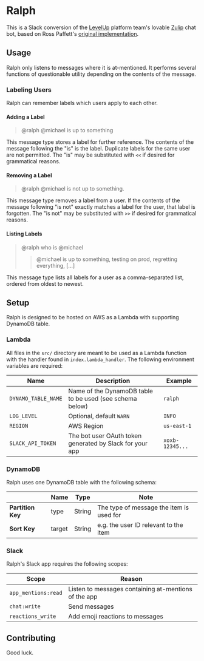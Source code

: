 # Ralph
This is a Slack conversion of the [LevelUp](https://www.thelevelup.com/) platform team's lovable
[Zulip](https://zulipchat.com/) chat bot, based on Ross Paffett's [original
implementation](https://github.com/raws/ralph).

## Usage
Ralph only listens to messages where it is at-mentioned. It performs several functions of questionable utility depending
on the contents of the message.

### Labeling Users
Ralph can remember labels which users apply to each other.

#### Adding a Label
> @ralph @michael is up to something

This message type stores a label for further reference. The contents of the message following the "is" is the label.
Duplicate labels for the same user are not permitted. The "is" may be substituted with `<<` if desired for
grammatical reasons. 

#### Removing a Label
> @ralph @michael is not up to something.

This message type removes a label from a user. If the contents of the message following "is not" exactly matches a label
for the user, that label is forgotten. The "is not" may be substituted with `>>` if desired for grammatical reasons. 

#### Listing Labels
> @ralph who is @michael
> > @michael is up to something, testing on prod, regretting everything, [...]

This message type lists all labels for a user as a comma-separated list, ordered from oldest to newest.

## Setup
Ralph is designed to be hosted on AWS as a Lambda with supporting DynamoDB table.

### Lambda
All files in the `src/` directory are meant to be used as a Lambda function with the handler found in 
`index.lambda_handler`. The following environment variables are required:

| Name                | Description                                              | Example         |
|---------------------|----------------------------------------------------------|-----------------|
| `DYNAMO_TABLE_NAME` | Name of the DynamoDB table to be used (see schema below) | `ralph`         |
| `LOG_LEVEL`         | Optional, default `WARN`                                 | `INFO`          |
| `REGION`            | AWS Region                                               | `us-east-1`     |
| `SLACK_API_TOKEN`   | The bot user OAuth token generated by Slack for your app | `xoxb-12345...` |

### DynamoDB
Ralph uses one DynamoDB table with the following schema:

|                   | Name   | Type   | Note                                     |
|-------------------|--------|--------|------------------------------------------|
| **Partition Key** | type   | String | The type of message the item is used for |
| **Sort Key**      | target | String | e.g. the user ID relevant to the item    |

### Slack
Ralph's Slack app requires the following scopes:

| Scope               | Reason                                               |
|---------------------|------------------------------------------------------|
| `app_mentions:read` | Listen to messages containing at-mentions of the app |
| `chat:write`        | Send messages                                        |
| `reactions_write`   | Add emoji reactions to messages                      |

## Contributing

Good luck.
